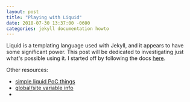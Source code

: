 ```yaml
---
layout: post
title: "Playing with Liquid"
date: 2018-07-30 13:37:00 -0600
categories: jekyll documentation howto
---
```


Liquid is a templating language used with Jekyll, and it appears to have some significant power. This post will be dedicated to investigating just what's possible using it. I started off by following the docs [here](https://shopify.github.io/liquid/basics/introduction/). 


Other resources:
* [simple liquid PoC things](https://jekyllrb.com/docs/posts/)
* [global/site variable info](https://jekyllrb.com/docs/variables/)
* 

